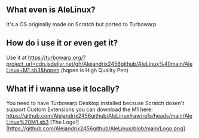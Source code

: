 ## What even is AleLinux?
It's a OS originally made on Scratch but ported to Turbowarp
## How do i use it or even get it?
Use it at https://turbowarp.org/?project_url=cdn.jsdelivr.net/gh/Alejandrix2456github/AleLinux%40main/AleLinux+M1.sb3&hqpen (hqpen is High Quality Pen)
## What if i wanna use it locally?
You need to have Turbowarp Desktop installed becsuse Scratch dosen't support Custom Extensions
you can download the M1 here: https://github.com/Alejandrix2456github/AleLinux/raw/refs/heads/main/AleLinux%20M1.sb3
[The Logo!][https://github.com/Alejandrix2456github/AleLinux/blob/main/Logo.png]
